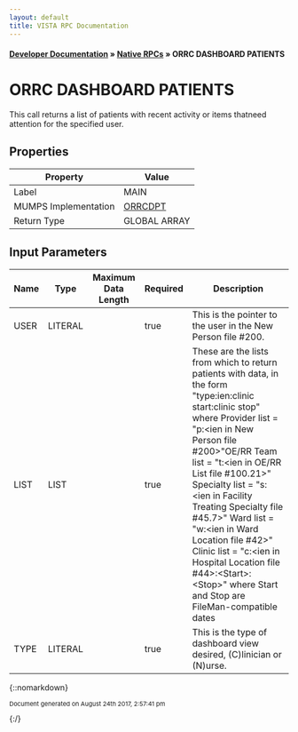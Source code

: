 ```yaml
---
layout: default
title: VISTA RPC Documentation
---
```


#### [Developer Documentation](../index) &#187; [Native RPCs](TableOfContents) &#187; ORRC DASHBOARD PATIENTS<br/>
# ORRC DASHBOARD PATIENTS

This call returns a list of patients with recent activity or items thatneed attention for the specified user.

## Properties

Property | Value
--- | ---
Label | MAIN
MUMPS Implementation | [ORRCDPT](http://code.osehra.org/dox/Routine_ORRCDPT_source.html)
Return Type | GLOBAL ARRAY


## Input Parameters

Name | Type | Maximum Data Length | Required | Description
--- | --- | --- | --- | ---
USER | LITERAL |  | true | This is the pointer to the user in the New Person file #200.
LIST | LIST |  | true | These are the lists from which to return patients with data, in the form &quot;type:ien:clinic start:clinic stop&quot; where  Provider list &#x3D; &quot;p:&lt;ien in New Person file #200&gt;&quot;OE/RR Team list &#x3D; &quot;t:&lt;ien in OE/RR List file #100.21&gt;&quot; Specialty list &#x3D; &quot;s:&lt;ien in Facility Treating Specialty file #45.7&gt;&quot;      Ward list &#x3D; &quot;w:&lt;ien in Ward Location file #42&gt;&quot;    Clinic list &#x3D; &quot;c:&lt;ien in Hospital Location file #44&gt;:&lt;Start&gt;:&lt;Stop&gt;&quot;                    where Start and Stop are FileMan-compatible dates
TYPE | LITERAL |  | true | This is the type of dashboard view desired, (C)linician or (N)urse.



{::nomarkdown} <br/><p style="font-size: 11px">Document generated on August 24th 2017, 2:57:41 pm</p>{:/}